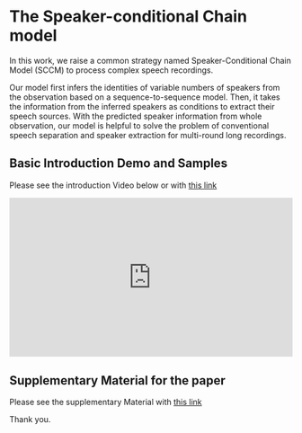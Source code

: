 # The Speaker-conditional Chain model

In this work, we raise a common strategy named 
Speaker-Conditional Chain Model (SCCM) to process complex speech recordings. 

Our model first infers the identities of variable numbers of speakers from the observation based on a sequence-to-sequence model. Then, it takes the information from the inferred speakers as conditions to extract their speech sources. With the predicted speaker information from whole observation, our model is helpful to solve the problem of conventional speech separation and speaker extraction for multi-round long recordings.


## Basic Introduction Demo and Samples

Please see the introduction Video below or with [this link](https://drive.google.com/open?id=1B4K4BhqAwxWkZP_LY98epjZ9asqIxkaU)
<div style="padding-top: 56.25%; position: relative; overflow: hidden;"><iframe frameborder="0" allowfullscreen="" scrolling="no" allow="autoplay;fullscreen" src="https://onelineplayer.com/player.html?autoplay=false&autopause=false&muted=false&loop=true&url=https%3A%2F%2Fdrive.google.com%2Fuc%3Fauthuser%3D0%26id%3D1B4K4BhqAwxWkZP_LY98epjZ9asqIxkaU%26export%3Ddownload&poster=&time=true&progressBar=true&overlay=true&muteButton=true&fullscreenButton=true&style=light&quality=auto&playButton=true" style="position: absolute; height: 100%; width: 100%; left: 0px; top: 0px;"></iframe></div>


## Supplementary Material for the paper

Please see the supplementary Material with [this link](https://drive.google.com/open?id=1aqJy465dLHaWPdMqG-BgjAgYEg70q7as)

Thank you.

